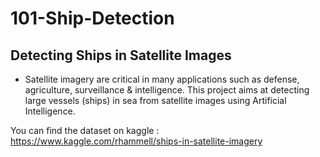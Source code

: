 # 101-Ship-Detection


## Detecting Ships in Satellite Images 

- Satellite imagery are critical in many applications such as defense, agriculture, surveillance & intelligence. This project aims at detecting large vessels (ships) in sea from satellite images using Artificial Intelligence.

You can find the dataset on kaggle : https://www.kaggle.com/rhammell/ships-in-satellite-imagery
